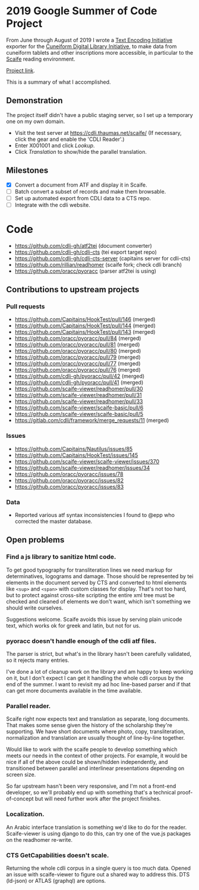 # 2019 Google Summer of Code Project

From June through August of 2019 I wrote a
[Text Encoding Initiative](https://tei-c.org://tei-c.org/)
exporter for the [Cuneiform Digital Library Initiative](https://cdli.ucla.edu),
to make data from cuneiform tablets and other inscriptions more accessible,
in particular to the [Scaife](https://scaife-viewer.org) reading environment.

[Project link](https://summerofcode.withgoogle.com/projects/#5983146665836544).

This is a summary of what I accomplished.

## Demonstration

The project itself didn't have a public staging server, so I set
up a temporary one on my own domain.

 - Visit the test server at https://cdli.thaumas.net/scaife/
   (If necessary, click the gear and enable the 'CDLI Reader'.)
 - Enter X001001 and click *Lookup*.
 - Click *Translation* to show/hide the parallel translation.

## Milestones

- [x] Convert a document from ATF and display it in Scaife.
- [ ] Batch convert a subset of records and make them browsable.
- [ ] Set up automated export from CDLI data to a CTS repo.
- [ ] Integrate with the cdli website.

# Code

 - https://github.com/cdli-gh/atf2tei (document converter)
 - https://github.com/cdli-gh/cdli-cts (tei export target repo)
 - https://github.com/cdli-gh/cdli-cts-server (capitains server for
cdli-cts)
 - https://github.com/rillian/readhomer (scaife fork; check cdli branch)
 - https://github.com/oracc/pyoracc (parser atf2tei is using)

## Contributions to upstream projects

### Pull requests

 - https://github.com/Capitains/HookTest/pull/146 (merged)
 - https://github.com/Capitains/HookTest/pull/144 (merged)
 - https://github.com/Capitains/HookTest/pull/143 (merged)
 - https://github.com/oracc/pyoracc/pull/84 (merged)
 - https://github.com/oracc/pyoracc/pull/81 (merged)
 - https://github.com/oracc/pyoracc/pull/80 (merged)
 - https://github.com/oracc/pyoracc/pull/79 (merged)
 - https://github.com/oracc/pyoracc/pull/77 (merged)
 - https://github.com/oracc/pyoracc/pull/76 (merged)
 - https://github.com/cdli-gh/pyoracc/pull/42 (merged)
 - https://github.com/cdli-gh/pyoracc/pull/41 (merged)
 - https://github.com/scaife-viewer/readhomer/pull/30
 - https://github.com/scaife-viewer/readhomer/pull/31
 - https://github.com/scaife-viewer/readhomer/pull/33
 - https://github.com/scaife-viewer/scaife-basic/pull/6
 - https://github.com/scaife-viewer/scaife-basic/pull/5
 - https://gitlab.com/cdli/framework/merge_requests/11 (merged)

### Issues

 - https://github.com/Capitains/Nautilus/issues/85
 - https://github.com/Capitains/HookTest/issues/145
 - https://github.com/scaife-viewer/scaife-viewer/issues/370
 - https://github.com/scaife-viewer/readhomer/issues/34
 - https://github.com/oracc/pyoracc/issues/78
 - https://github.com/oracc/pyoracc/issues/82
 - https://github.com/oracc/pyoracc/issues/83

### Data

 - Reported various atf syntax inconsistencies I found to @epp
   who corrected the master database.

## Open problems

### Find a js library to sanitize html code.

To get good typography for transliteration lines we need markup for
determinatives, logograms and damage. Those should be represented
by tei elements in the document served by CTS and converted to html
elements like `<sup>` and `<span>` with custom classes for display.
That's not too hard, but to protect against cross-site scripting
the entire xml tree must be checked and cleaned of elements we don't
want, which isn't something we should write ourselves.

Suggestions welcome. Scaife avoids this issue by serving plain unicode
text, which works ok for greek and latin, but not for us.

### pyoracc doesn't handle enough of the cdli atf files.

The parser is strict, but what's in the library hasn't been carefully
validated, so it rejects many entries.

I've done a lot of cleanup work on the library and am happy to keep
working on it, but I don't expect I can get it handling the whole cdli
corpus by the end of the summer. I want to revisit my ad hoc line-based
parser and if that can get more documents available in the time available.

### Parallel reader.

Scaife right now expects text and translation as separate, long
documents. That makes some sense given the history of the scholarship
they're supporting. We have short documents where photo, copy,
transliteration, normalization and translation are usually thought
of line-by-line together.

Would like to work with the scaife people to develop something which
meets our needs in the context of other projects. For example, it would
be nice if all of the above could be shown/hidden independently, and
transitioned between parallel and interlinear presentations depending on
screen size.

So far upstream hasn't been very responsive, and I'm not a front-end
developer, so we'll probably end up with something that's a technical
proof-of-concept but will need further work after the project finishes.

### Localization.

An Arabic interface translation is something we'd like to do for the
reader. Scaife-viewer is using django to do this, can try one of the
vue.js packages on the readhomer re-write.

### CTS GetCapabilities doesn't scale.

Returning the whole cdli corpus in a single query is too much data.
Opened an issue with scaife-viewer to figure out a shared way to
address this. DTS (ld-json) or ATLAS (graphql) are options.
